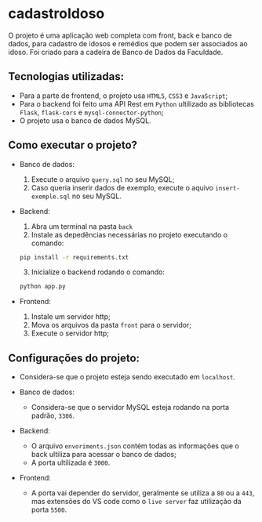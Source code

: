 # cadastroIdoso

O projeto é uma aplicação web completa com front, back e banco de dados, para cadastro de idosos e remédios que podem ser associados ao idoso. Foi criado para a cadeira de Banco de Dados da Faculdade.

## Tecnologias utilizadas:

- Para a parte de frontend, o projeto usa `HTML5`, `CSS3` e `JavaScript`;
- Para o backend foi feito uma API Rest em `Python` ultilizado as bibliotecas `Flask`, `flask-cors` e `mysql-connector-python`;
- O projeto usa o banco de dados MySQL.

## Como executar o projeto?

- Banco de dados:

  1. Execute o arquivo `query.sql` no seu MySQL;
  2. Caso queria inserir dados de exemplo, execute o aquivo `insert-exemple.sql` no seu MySQL.
- Backend:

  1. Abra um terminal na pasta `back`
  2. Instale as depedências necessárias no projeto executando o comando:
    ```bash
    pip install -r requirements.txt
    ```
  3. Inicialize o backend rodando o comando:
    ```bash
    python app.py
    ```
- Frontend:

  1. Instale um servidor http;
  2. Mova os arquivos da pasta `front` para o servidor;
  3. Execute o servidor http;

## Configurações do projeto:

- Considera-se que o projeto esteja sendo executado em `localhost`.
- Banco de dados:

  - Considera-se que o servidor MySQL esteja rodando na porta padrão, `3306`.
- Backend:

  - O arquivo `envoriments.json` contém todas as informações que o back ultiliza para acessar o banco de dados;
  - A porta ultilizada é `3000`.
- Frontend:

  - A porta vai depender do servidor, geralmente se utiliza a `80` ou a `443`, mas extensões do VS code como o `live server` faz utilização da porta `5500`.
